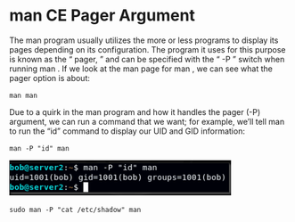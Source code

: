 # man CE Pager Argument

The man program usually utilizes the more or less programs to display its pages depending on its configuration. The program it uses for this purpose is known as the “ pager, ” and can be specified with the “ -P ” switch when running man . If we look at the man page for man , we can see what the pager option is about:

```
man man
```

Due to a quirk in the man program and how it handles the pager (-P) argument, we can run a command that we want; for example, we’ll tell man to run the “id” command to display our UID and GID information:

```
man -P "id" man
```

![](<../../../.gitbook/assets/image (92).png>)

```
sudo man -P "cat /etc/shadow" man
```
